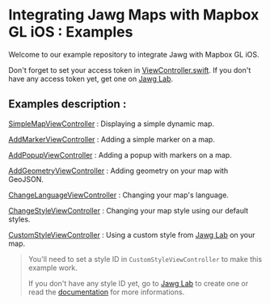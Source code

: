 # Integrating Jawg Maps with Mapbox GL iOS : Examples

Welcome to our example repository to integrate Jawg with Mapbox GL iOS.

Don't forget to set your access token in [ViewController.swift](./iOSJawgMaps/ViewController.swift).
If you don't have any access token yet, get one on [Jawg Lab](https://jawg.io/lab).

## Examples description :

[SimpleMapViewController](./iOSJawgMaps/Controllers/SimpleMapViewController.swift) : Displaying a simple dynamic map.

[AddMarkerViewController](./iOSJawgMaps/Controllers/AddMarkerViewController.swift) : Adding a simple marker on a map.

[AddPopupViewController](./iOSJawgMaps/Controllers/AddPopupViewController.swift) : Adding a popup with markers on a map.

[AddGeometryViewController](./iOSJawgMaps/Controllers/AddGeometryViewController.swift) : Adding geometry on your map with GeoJSON.

[ChangeLanguageViewController](./iOSJawgMaps/Controllers/ChangeLanguageViewController.swift) : Changing your map's language.

[ChangeStyleViewController](./iOSJawgMaps/Controllers/ChangeStyleViewController.swift) : Changing your map style using our default styles.

[CustomStyleViewController](./iOSJawgMaps/Controllers/CustomStyleViewController.swift) : Using a custom style from [Jawg Lab](https://jawg.io/lab) on your map.

> You'll need to set a style ID in `CustomStyleViewController` to make this example work.
>
> If you don't have any style ID yet, go to [Jawg Lab](https://jawg.io/lab/styles) to create one or read the [documentation](https://jawg.io/docs/maps#get-custom-style-id) for more informations.